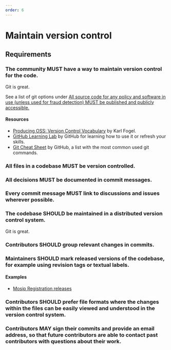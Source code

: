 ```yaml
---
order: 6
---
```

# Maintain version control

<!-- SPDX-License-Identifier: CC0-1.0 -->
<!-- written in 2022 by The Foundation for Public Code <info@publiccode.net> -->

## Requirements

### The community MUST have a way to maintain version control for the code.

Git is great.

See a list of git options under [All source code for any policy and software in use (unless used for fraud detection) MUST be published and publicly accessible.](#All-source-code-for-any-policy-and-software-in-use-unless-used-for-fraud-detection-MUST-be-published-and-publicly-accessible)

#### Resources

* [Producing OSS: Version Control Vocabulary](https://producingoss.com/en/vc.html#vc-vocabulary) by Karl Fogel.
* [GitHub Learning Lab](https://lab.github.com/) by GitHub for learning how to use it or refresh your skills.
* [Git Cheat Sheet](https://education.github.com/git-cheat-sheet-education.pdf) by GitHub, a list with the most common used git commands.

### All files in a codebase MUST be version controlled.

### All decisions MUST be documented in commit messages.

### Every commit message MUST link to discussions and issues wherever possible.

### The codebase SHOULD be maintained in a distributed version control system.

Git is great.

### Contributors SHOULD group relevant changes in commits.

### Maintainers SHOULD mark released versions of the codebase, for example using revision tags or textual labels.

#### Examples

* [Mosip Registration releases](https://github.com/mosip/registration/releases)

### Contributors SHOULD prefer file formats where the changes within the files can be easily viewed and understood in the version control system.

<!-- Make a list of preferred file formats -->

### Contributors MAY sign their commits and provide an email address, so that future contributors are able to contact past contributors with questions about their work.

